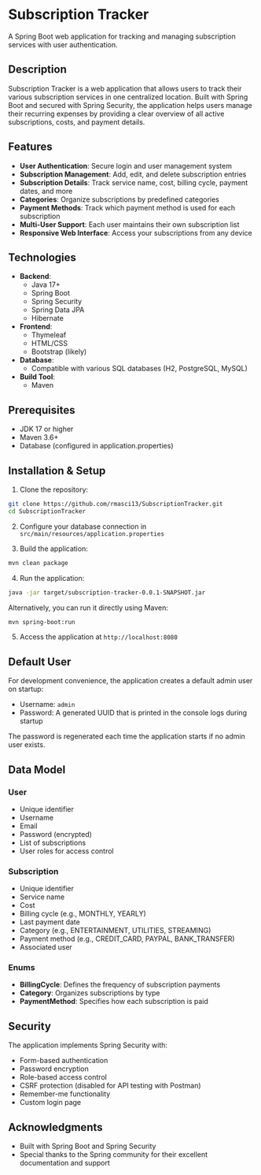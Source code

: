 # Subscription Tracker

A Spring Boot web application for tracking and managing subscription services with user authentication.

## Description

Subscription Tracker is a web application that allows users to track their various subscription services in one centralized location. Built with Spring Boot and secured with Spring Security, the application helps users manage their recurring expenses by providing a clear overview of all active subscriptions, costs, and payment details.

## Features

- **User Authentication**: Secure login and user management system
- **Subscription Management**: Add, edit, and delete subscription entries
- **Subscription Details**: Track service name, cost, billing cycle, payment dates, and more
- **Categories**: Organize subscriptions by predefined categories
- **Payment Methods**: Track which payment method is used for each subscription
- **Multi-User Support**: Each user maintains their own subscription list
- **Responsive Web Interface**: Access your subscriptions from any device

## Technologies

- **Backend**:
  - Java 17+
  - Spring Boot
  - Spring Security
  - Spring Data JPA
  - Hibernate
- **Frontend**:
  - Thymeleaf
  - HTML/CSS
  - Bootstrap (likely)
- **Database**:
  - Compatible with various SQL databases (H2, PostgreSQL, MySQL)
- **Build Tool**:
  - Maven

## Prerequisites

- JDK 17 or higher
- Maven 3.6+
- Database (configured in application.properties)

## Installation & Setup

1. Clone the repository:
```bash
git clone https://github.com/rmasci13/SubscriptionTracker.git
cd SubscriptionTracker
```

2. Configure your database connection in `src/main/resources/application.properties`

3. Build the application:
```bash
mvn clean package
```

4. Run the application:
```bash
java -jar target/subscription-tracker-0.0.1-SNAPSHOT.jar
```

Alternatively, you can run it directly using Maven:
```bash
mvn spring-boot:run
```

5. Access the application at `http://localhost:8080`

## Default User

For development convenience, the application creates a default admin user on startup:
- Username: `admin`
- Password: A generated UUID that is printed in the console logs during startup

The password is regenerated each time the application starts if no admin user exists.

## Data Model

### User
- Unique identifier
- Username
- Email
- Password (encrypted)
- List of subscriptions
- User roles for access control

### Subscription
- Unique identifier
- Service name
- Cost
- Billing cycle (e.g., MONTHLY, YEARLY)
- Last payment date
- Category (e.g., ENTERTAINMENT, UTILITIES, STREAMING)
- Payment method (e.g., CREDIT_CARD, PAYPAL, BANK_TRANSFER)
- Associated user

### Enums
- **BillingCycle**: Defines the frequency of subscription payments
- **Category**: Organizes subscriptions by type
- **PaymentMethod**: Specifies how each subscription is paid

## Security

The application implements Spring Security with:
- Form-based authentication
- Password encryption
- Role-based access control
- CSRF protection (disabled for API testing with Postman)
- Remember-me functionality
- Custom login page


## Acknowledgments

- Built with Spring Boot and Spring Security
- Special thanks to the Spring community for their excellent documentation and support
